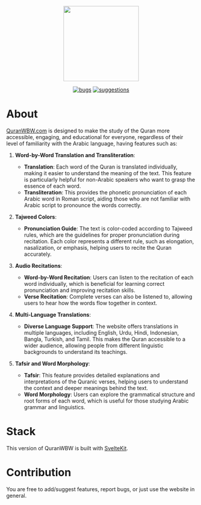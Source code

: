 <br />
<div align="center">
  <a target="_blank" href="https://v4.quranwbw.com"><img src="https://raw.githubusercontent.com/marwan/quranwbw-v4/main/static/images/logo.png" width="200"></a>

  <br />
  
  [![bugs][bugs-shield]][bugs-url]
  [![suggestions][suggestions-shield]][suggestions-url]

</div>

# About

[QuranWBW.com](https://quranwbw.com) is designed to make the study of the Quran more accessible, engaging, and educational for everyone, regardless of their level of familiarity with the Arabic language, having features such as:

1. **Word-by-Word Translation and Transliteration**:
   - **Translation**: Each word of the Quran is translated individually, making it easier to understand the meaning of the text. This feature is particularly helpful for non-Arabic speakers who want to grasp the essence of each word.
   - **Transliteration**: This provides the phonetic pronunciation of each Arabic word in Roman script, aiding those who are not familiar with Arabic script to pronounce the words correctly.

2. **Tajweed Colors**:
   - **Pronunciation Guide**: The text is color-coded according to Tajweed rules, which are the guidelines for proper pronunciation during recitation. Each color represents a different rule, such as elongation, nasalization, or emphasis, helping users to recite the Quran accurately.

3. **Audio Recitations**:
   - **Word-by-Word Recitation**: Users can listen to the recitation of each word individually, which is beneficial for learning correct pronunciation and improving recitation skills.
   - **Verse Recitation**: Complete verses can also be listened to, allowing users to hear how the words flow together in context.

4. **Multi-Language Translations**:
   - **Diverse Language Support**: The website offers translations in multiple languages, including English, Urdu, Hindi, Indonesian, Bangla, Turkish, and Tamil. This makes the Quran accessible to a wider audience, allowing people from different linguistic backgrounds to understand its teachings.

5. **Tafsir and Word Morphology**:
   - **Tafsir**: This feature provides detailed explanations and interpretations of the Quranic verses, helping users to understand the context and deeper meanings behind the text.
   - **Word Morphology**: Users can explore the grammatical structure and root forms of each word, which is useful for those studying Arabic grammar and linguistics.

# Stack

This version of QuranWBW is built with [SvelteKit](https://kit.svelte.dev/).

# Contribution

You are free to add/suggest features, report bugs, or just use the website in general.

<!-- MARKDOWN LINKS & IMAGES -->

[bugs-shield]: https://img.shields.io/github/issues/marwan/quranwbw-v4/bug?label=BUGS&style=for-the-badge&color=d73a4a
[bugs-url]: https://github.com/marwan/quranwbw-v4/issues?q=is%3Aopen+is%3Aissue+label%3Abug
[suggestions-shield]: https://img.shields.io/github/issues/marwan/quranwbw-v4/enhancement?label=SUGGESTIONS&style=for-the-badge&color=a2eeef
[suggestions-url]: https://github.com/marwan/quranwbw-v4/issues?q=is%3Aissue+is%3Aopen+label%3Aenhancement
